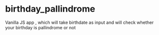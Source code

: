 # birthday_pallindrome
Vanilla JS app , which will take birthdate as input and will check whether your birthday is pallindrome or not
